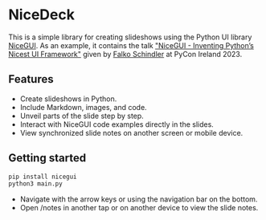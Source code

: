 # NiceDeck

This is a simple library for creating slideshows using the Python UI library [NiceGUI](https://nicegui.io/).
As an example, it contains the talk ["NiceGUI - Inventing Python’s Nicest UI Framework"](https://www.youtube.com/watch?v=D5DnLgeObq4) given by [Falko Schindler](https://www.falkoschindler.de/) at PyCon Ireland 2023.

## Features

- Create slideshows in Python.
- Include Markdown, images, and code.
- Unveil parts of the slide step by step.
- Interact with NiceGUI code examples directly in the slides.
- View synchronized slide notes on another screen or mobile device.

## Getting started

```bash
pip install nicegui
python3 main.py
```

- Navigate with the arrow keys or using the navigation bar on the bottom.
- Open /notes in another tap or on another device to view the slide notes.
